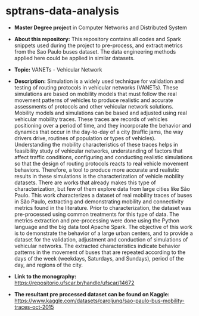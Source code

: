 # sptrans-data-analysis

- **Master Degree project** in Computer Networks and Distributed System
- **About this repository:** This repository contains all codes and Spark snippets used during the project to pre-process, and extract metrics from the Sao Paulo buses dataset. The data engineering methods applied here could be applied in similar datasets.
- **Topic:** VANETs - Vehicular Network
- **Description:** Simulation is a widely used technique for validation and testing of routing protocols in vehicular networks (VANETs). These simulations are based on mobility models that must follow the real movement patterns of vehicles to produce realistic and accurate assessments of protocols and other vehicular network solutions. Mobility models and simulations can be based and adjusted using real vehicular mobility traces. These traces are records of vehicles positioning over a period of time, and they incorporate the behavior and dynamics that occur in the day-to-day of a city (traffic jams, the way drivers drive, routines of population or types of vehicles). Understanding the mobility characteristics of these traces helps in feasibility study of vehicular networks, understanding of factors that affect traffic conditions, configuring and conducting realistic simulations so that the design of routing protocols reacts to real vehicle movement behaviors. Therefore, a tool to produce more accurate and realistic results in these simulations is the characterization of vehicle mobility datasets. There are works that already makes this type of characterization, but few of them explore data from large cities like São Paulo. This work characterizes a dataset of real mobility traces of buses in São Paulo, extracting and demonstrating mobility and connectivity metrics found in the literature. Prior to characterization, the dataset was pre-processed using common treatments for this type of data. The metrics extraction and pre-processing were done using the Python language and the big data tool Apache Spark. The objective of this work is to demonstrate the behavior of a large urban centers, and to provide a dataset for the validation, adjustment and conduction of simulations of vehicular networks. The extracted characteristics indicate behavior patterns in the movement of buses that are repeated according to the days of the week (weekdays, Saturdays, and Sundays), period of the day, and regions of the city.

- **Link to the monography:** https://repositorio.ufscar.br/handle/ufscar/14672
- **The resultant pre processed dataset can be found on Kaggle:** https://www.kaggle.com/datasets/caroljunq/sao-paulo-bus-mobility-traces-oct-2015








